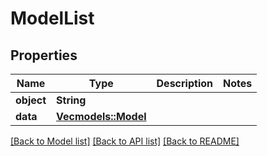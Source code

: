 # ModelList

## Properties

Name | Type | Description | Notes
------------ | ------------- | ------------- | -------------
**object** | **String** |  | 
**data** | [**Vec<models::Model>**](Model.md) |  | 

[[Back to Model list]](../README.md#documentation-for-models) [[Back to API list]](../README.md#documentation-for-api-endpoints) [[Back to README]](../README.md)


